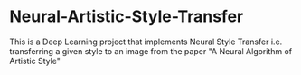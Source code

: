 # Neural-Artistic-Style-Transfer
This is a Deep Learning project that implements Neural Style Transfer i.e. transferring a given style to an image from the paper "A Neural Algorithm of Artistic Style"
